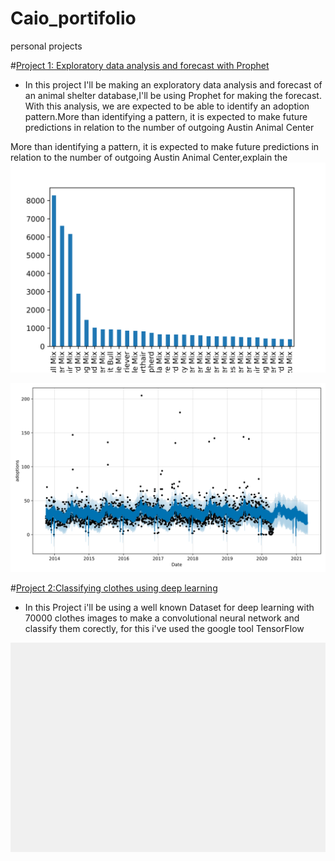 # Caio_portifolio
personal projects

#[Project 1: Exploratory data analysis and forecast with Prophet](https://github.com/caiolgomes/EDA-Texas-animal-shelter-data-base/blob/main/Forecasting_with_Prophet.ipynb)

* In this project I'll be making an exploratory data analysis and forecast of an animal shelter database,I'll be using Prophet for making the forecast. With this analysis, we are expected to be able to identify an adoption pattern.More than identifying a pattern, it is expected to make future predictions in relation to the number of outgoing Austin Animal Center

More than identifying a pattern, it is expected to make future predictions in relation to the number of outgoing Austin Animal Center,explain the 
![](/images/fig_breed.svg)

![](images/model1_fig.svg)


#[Project 2:Classifying clothes using deep learning](https://github.com/caiolgomes/Caio_portifolio/blob/main/Clothes_classification_with_CNN.ipynb)

* In this Project i'll be using a well known Dataset for deep learning with 70000 clothes images to make a convolutional neural network and classify them corectly, for this i've used the google tool TensorFlow

![](images/fig_history.svg)
